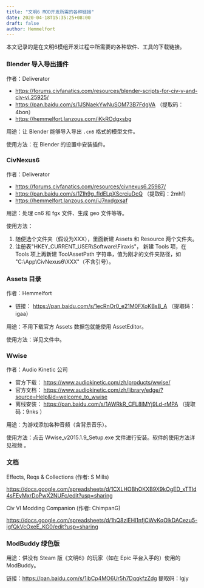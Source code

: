 ```yaml
---
title: "文明6 MOD开发所需的各种链接"
date: 2020-04-18T15:35:25+08:00
draft: false
author: Hemmelfort
---
```


本文记录的是在文明6模组开发过程中所需要的各种软件、工具的下载链接。

### Blender 导入导出插件

作者：Deliverator

- https://forums.civfanatics.com/resources/blender-scripts-for-civ-v-and-civ-vi.25925/
- https://pan.baidu.com/s/1JSNaekYwNuSOM73B7FdgVA （提取码：4bon）
- https://hemmelfort.lanzous.com/iKkROdgxsbg

用途：让 Blender 能够导入导出 `.cn6` 格式的模型文件。

使用方法：在 Blender 的设置中安装插件。


### CivNexus6

作者：Deliverator

- https://forums.civfanatics.com/resources/civnexus6.25987/
- https://pan.baidu.com/s/1Zlh9g_fIdELpXScrciuDcQ （提取码：2mh1）
- https://hemmelfort.lanzous.com/iJ7nxdgxsaf

用途：处理 cn6 和 fgx 文件、生成 geo 文件等等。

使用方法：

1. 随便选个文件夹（假设为XXX），里面新建 Assets 和 Resource 两个文件夹。
2. 注册表"HKEY_CURRENT_USER\Software\Firaxis\"， 新建 Tools 项，在 Tools 项上再新建 ToolAssetPath 字符串，值为刚才的文件夹路径，如 "C:\App\CivNexus6\XXX"（不含引号）。


### Assets 目录

作者：Hemmelfort

- 链接： https://pan.baidu.com/s/1ecRnOr0_e21M0FXoKBsB_A （提取码：igaa）

用途：不用下载官方 Assets 数据包就能使用 AssetEditor。

使用方法：详见文件中。


### Wwise

作者：Audio Kinetic 公司

- 官方下载： https://www.audiokinetic.com/zh/products/wwise/
- 官方文档： https://www.audiokinetic.com/zh/library/edge/?source=Help&id=welcome_to_wwise
- 离线安装： https://pan.baidu.com/s/1AWRkR_CFL8lMYj9Ld-rMPA （提取码：9nks ）

用途：为游戏添加各种音频（含背景音乐）。

使用方法：点击 Wwise_v2015.1.9_Setup.exe 文件进行安装。软件的使用方法详见视频 。


### 文档

Effects, Reqs & Collections (作者: S Mills)

https://docs.google.com/spreadsheets/d/1CXLHOBhOKXB9X9kOgED_xTTld4sFEyMxrDoPwX2NUFc/edit?usp=sharing

Civ VI Modding Companion (作者: ChimpanG)

https://docs.google.com/spreadsheets/d/1hQ8zlEHl1nfjCWvKqOlkDACezu5-igfQkVcOxeE_KG0/edit?usp=sharing



### ModBuddy 绿色版

用途：供没有 Steam 版《文明6》的玩家（如在 Epic 平台入手的）使用的 ModBuddy。

链接：https://pan.baidu.com/s/1ibCp4MO6Ur5h7DqqkfzZdg 
提取码：lgjy





